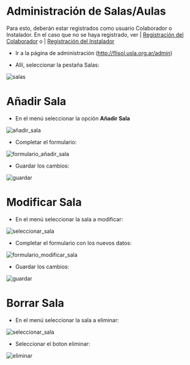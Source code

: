 # Administración de Salas/Aulas

Para esto, deberán estar registrados como usuario Colaborador o Instalador.
En el caso que no se haya registrado, ver | [Registración del Colaborador](https://github.com/reyiyo/eventoL/wiki/3_Registraci%C3%B3n-del-Colaborador) o | [Registración del Instalador](https://github.com/reyiyo/eventoL/wiki/4_Registraci%C3%B3n-del-Instalador)

* Ir a la página de administración (http://flisol.usla.org.ar/admin) 

* Allí, seleccionar la pestaña Salas:

![salas](http://i58.tinypic.com/2aiom5h.png)

# **Añadir Sala**

* En el menú seleccionar la opción **Añadir Sala**

![añadir_sala](http://i61.tinypic.com/6nz2o9.png)

* Completar el formulario:

![formulario_añadir_sala](http://i57.tinypic.com/5e8f9i.png)

* Guardar los cambios:

![guardar](http://i61.tinypic.com/3wi0m.png)

# **Modificar Sala**

* En el menú seleccionar la sala a modificar:

![seleccionar_sala](http://i61.tinypic.com/kbdkr9.png)

* Completar el formulario con los nuevos datos:

![formulario_modificar_sala](http://i57.tinypic.com/b4fhq9.png)

* Guardar los cambios:

![guardar](http://i61.tinypic.com/3wi0m.png)


# **Borrar Sala**

* En el menú seleccionar la sala a eliminar:

![seleccionar_sala](http://i61.tinypic.com/kbdkr9.png)

* Seleccionar el boton eliminar:

![eliminar](http://i61.tinypic.com/eqe2c5.png)



